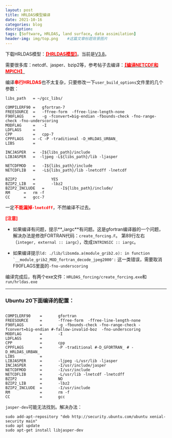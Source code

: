 ```yaml
---
layout: post
title: HRLDAS模型编译
date: 2021-10-16
categories: blog
description: 
tags: [Software, HRLDAS, land surface, data assimilation]
header-img: img/top.png    #这篇文章标题背景图片
---
```


下载HRLDAS模型：[<span style="color:red">**【HRLDAS模型】**</span>](https://github.com/NCAR/hrldas-release)。当前是[V3.8](https://github.com/NCAR/hrldas-release/archive/refs/tags/v3.8.tar.gz)。

需要很多库：netcdf、jasper、bzip2等，参考帖子去编译：[<span style="color:red">**【编译NETCDF和MPICH】**</span>](https://cryoecnu.github.io/blog/2021/10/09/%E7%BC%96%E8%AF%91NETCDF%E5%92%8CMPICH/)

编译<span style="color:red">**串行HRLDAS**</span>也不太复杂，只要修改一下```user_build_options```文件里的几个参数：

```
libs_path   = ~/gcc_libs/

COMPILERF90	=	gfortran-7
FREESOURCE	=	-ffree-form  -ffree-line-length-none
F90FLAGS	=   -g -fconvert=big-endian -fbounds-check -fno-range-check -fno-underscoring
MODFLAG	    =	-I
LDFLAGS	    =	
CPP		    =	cpp-7
CPPFLAGS	= -C -P -traditional -D_HRLDAS_URBAN_
LIBS		=	

INCJASPER   =  -I${libs_path}/include
LIBJASPER   =  -ljpeg -L${libs_path}/lib -ljasper

NETCDFMOD	=	-I${libs_path}/include
NETCDFLIB	=	-L${libs_path}/lib -lnetcdff -lnetcdf

BZIP2		=       YES
BZIP2_LIB	=       -lbz2
BZIP2_INCLUDE	=       -I${libs_path}/include/
RM		= 	rm -f
CC		=	gcc-7
```

一定<span style="color:red">**不能漏掉```-lnetcdff```**</span>，不然编译不过去。

<span style="color:red">**[注意]**</span> 

- 如果编译有问题，提示**_iargc**有问题。这是gfortran编译器的一个问题，解决办法是修改FORTRAN代码：```create_forcing.F```。
第89行左右（```integer, external :: iargc```），改成```INTRINSIC :: iargc```。

- 如果编译提示``ld: ./lib/libsmda.a(module_grib2.o): in function `__module_grib2_MOD_fortran_decode_jpeg2000':`` 这一类错误，需要取消F90FLAGS里面的```-fno-underscoring```


编译完成后，有两个exe文件：```HRLDAS_forcing/create_forcing.exe```和```run/hrldas.exe```

-------

### Ubuntu 20下面编译的配置：

```

COMPILERF90    =       gfortran
FREESOURCE     =       -ffree-form  -ffree-line-length-none
F90FLAGS       =       -g -fbounds-check -fno-range-check -fconvert=big-endian #-fallow-invalid-boz  -fno-underscoring
MODFLAG        =       -I
LDFLAGS        =       
CPP            =       cpp
CPPFLAGS       =       -P -traditional #-D_GFORTRAN_ # -D_HRLDAS_URBAN_
LIBS           =       
LIBJASPER      =       -ljpeg -L/usr/lib -ljasper
INCJASPER      =       -I/usr/include/jasper
NETCDFMOD      =       -I/usr/include
NETCDFLIB      =       -L/usr/lib -lnetcdf -lnetcdff
BZIP2          =       NO
BZIP2_LIB      =       -lbz2
BZIP2_INCLUDE  =       -I/usr/include
RM             =       rm -f
CC             =       gcc

```

```jasper-dev```可能无法找到。解决办法：


```
sudo add-apt-repository "deb http://security.ubuntu.com/ubuntu xenial-security main"
sudo apt update
sudo apt-get install libjasper-dev
```